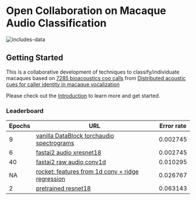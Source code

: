 # Open Collaboration on Macaque Audio Classification

![includes-data](https://img.shields.io/badge/includes%20data-yes-green)

## Getting Started
This is a collaborative development of techniques to classify/individuate 
macaques based on [7285 bioacoustics coo calls](https://datadryad.org/stash/dataset/doi:10.5061/dryad.7f4p9) from [Distributed acoustic cues for caller identity in macaque vocalization](https://www.ncbi.nlm.nih.gov/pmc/articles/PMC4806230)

Please check out the [Introduction](https://github.com/earthspecies/library/blob/master/macaque/introduction.ipynb) to learn more and get started.

### Leaderboard

| Epochs | URL | Error rate |
|--|--|--|
|9|[vanilla DataBlock torchaudio spectrograms](https://github.com/dienhoa/open_collaboration_on_audio_classification/tree/torchspec)|0.002745|
|6|[fastai2 audio xresnet18](https://github.com/AdPostma/open_collaboration_on_audio_classification)|0.002745|
|40|[fastai2 raw audio conv1d](https://github.com/floleuerer/open_collaboration_on_audio_classification)|0.010295|
|NA|[rocket: features from 1d conv + ridge regression](https://github.com/PomoML/open_collaboration_on_audio_classification/tree/rocketupdate2)|0.026767|
|2|[pretrained resnet18](https://github.com/earthspecies/open_collaboration_on_audio_classification/blob/master/introduction.ipynb)|0.063143|
